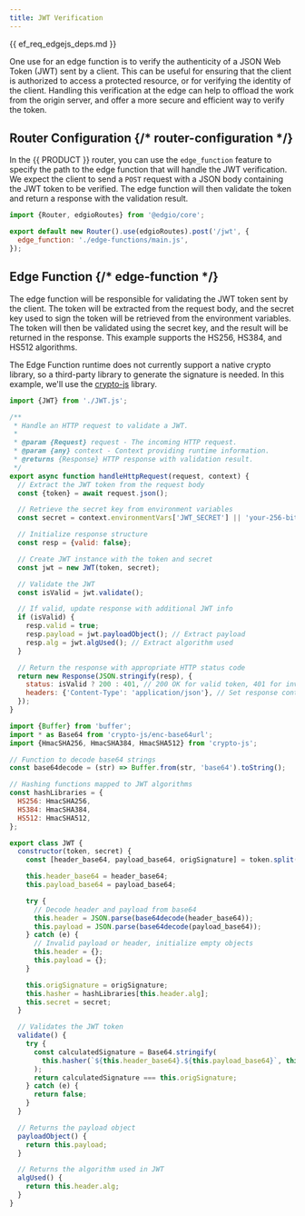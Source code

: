 ```yaml
---
title: JWT Verification
---
```


{{ ef_req_edgejs_deps.md }}

One use for an edge function is to verify the authenticity of a JSON Web Token (JWT) sent by a client. This can be useful for ensuring that the client is authorized to access a protected resource, or for verifying the identity of the client. Handling this verification at the edge can help to offload the work from the origin server, and offer a more secure and efficient way to verify the token.

<ExampleButtons
  title="JWT Verification"
  siteUrl="https://edgio-community-examples-v7-jwt-verification-live.glb.edgio.link/"
  repoUrl="https://github.com/edgio-docs/edgio-v7-jwt-verification-example"
/>

## Router Configuration {/* router-configuration */}

In the {{ PRODUCT }} router, you can use the `edge_function` feature to specify the path to the edge function that will handle the JWT verification. We expect the client to send a `POST` request with a JSON body containing the JWT token to be verified. The edge function will then validate the token and return a response with the validation result.

```js filename="routes.js"
import {Router, edgioRoutes} from '@edgio/core';

export default new Router().use(edgioRoutes).post('/jwt', {
  edge_function: './edge-functions/main.js',
});
```

## Edge Function {/* edge-function */}

The edge function will be responsible for validating the JWT token sent by the client. The token will be extracted from the request body, and the secret key used to sign the token will be retrieved from the environment variables. The token will then be validated using the secret key, and the result will be returned in the response. This example supports the HS256, HS384, and HS512 algorithms.

<Callout type="important">

The Edge Function runtime does not currently support a native crypto library, so a third-party library to generate the signature is needed. In this example, we'll use the [crypto-js](https://github.com/brix/crypto-js) library.

</Callout>

```js filename="edge-functions/main.js"
import {JWT} from './JWT.js';

/**
 * Handle an HTTP request to validate a JWT.
 *
 * @param {Request} request - The incoming HTTP request.
 * @param {any} context - Context providing runtime information.
 * @returns {Response} HTTP response with validation result.
 */
export async function handleHttpRequest(request, context) {
  // Extract the JWT token from the request body
  const {token} = await request.json();

  // Retrieve the secret key from environment variables
  const secret = context.environmentVars['JWT_SECRET'] || 'your-256-bit-secret';

  // Initialize response structure
  const resp = {valid: false};

  // Create JWT instance with the token and secret
  const jwt = new JWT(token, secret);

  // Validate the JWT
  const isValid = jwt.validate();

  // If valid, update response with additional JWT info
  if (isValid) {
    resp.valid = true;
    resp.payload = jwt.payloadObject(); // Extract payload
    resp.alg = jwt.algUsed(); // Extract algorithm used
  }

  // Return the response with appropriate HTTP status code
  return new Response(JSON.stringify(resp), {
    status: isValid ? 200 : 401, // 200 OK for valid token, 401 for invalid
    headers: {'Content-Type': 'application/json'}, // Set response content type
  });
}
```

```js filename="edge-functions/JWT.js"
import {Buffer} from 'buffer';
import * as Base64 from 'crypto-js/enc-base64url';
import {HmacSHA256, HmacSHA384, HmacSHA512} from 'crypto-js';

// Function to decode base64 strings
const base64decode = (str) => Buffer.from(str, 'base64').toString();

// Hashing functions mapped to JWT algorithms
const hashLibraries = {
  HS256: HmacSHA256,
  HS384: HmacSHA384,
  HS512: HmacSHA512,
};

export class JWT {
  constructor(token, secret) {
    const [header_base64, payload_base64, origSignature] = token.split('.');

    this.header_base64 = header_base64;
    this.payload_base64 = payload_base64;

    try {
      // Decode header and payload from base64
      this.header = JSON.parse(base64decode(header_base64));
      this.payload = JSON.parse(base64decode(payload_base64));
    } catch (e) {
      // Invalid payload or header, initialize empty objects
      this.header = {};
      this.payload = {};
    }

    this.origSignature = origSignature;
    this.hasher = hashLibraries[this.header.alg];
    this.secret = secret;
  }

  // Validates the JWT token
  validate() {
    try {
      const calculatedSignature = Base64.stringify(
        this.hasher(`${this.header_base64}.${this.payload_base64}`, this.secret)
      );
      return calculatedSignature === this.origSignature;
    } catch (e) {
      return false;
    }
  }

  // Returns the payload object
  payloadObject() {
    return this.payload;
  }

  // Returns the algorithm used in JWT
  algUsed() {
    return this.header.alg;
  }
}
```
